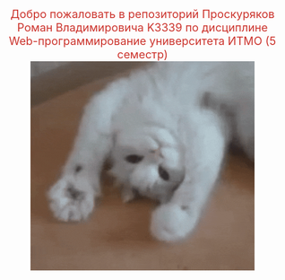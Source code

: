 <div style="text-align:center; font-size: 20px; color:#cc342d">
Добро пожаловать в репозиторий Проскуряков Роман Владимировича K3339 по дисциплине Web-программирование университета ИТМО (5 семестр)
</div>

<div style="text-align:center">
<img src="home_sticker.gif" />
</div>